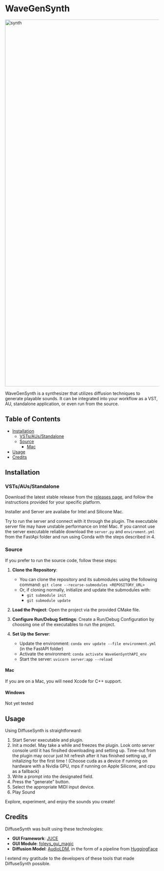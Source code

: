 # WaveGenSynth
<img width="1197" alt="synth" src="https://github.com/suckrowPierre/WaveGenSynth/assets/100494266/cd185e80-8fc1-48cf-a2e1-42aea68deaf6">

WaveGenSynth is a synthesizer that utilizes diffusion techniques to generate playable sounds. It can be integrated into your workflow as a VST, AU, standalone application, or even run from the source.

## Table of Contents
- [Installation](#installation)
  - [VSTs/AUs/Standalone](#vsts/auss/standalone)
  - [Source](#source)
    - [Mac](#mac)
- [Usage](#usage)
- [Credits](#credits)

## Installation

### VSTs/AUs/Standalone
Download the latest stable release from the [releases page](), and follow the instructions provided for your specific platform.

Installer and Server are availabe for Intel and Silicone Mac. 

Try to run the server and connect with it through the plugin. The executable server file may have unstable performance on Intel Mac. If you cannot use the server executable reliable download the `server.py` and `enviroment.yml` from the FastApi folder and run using Conda with the steps described in 4.

### Source
If you prefer to run the source code, follow these steps:

1. **Clone the Repository**:
   - You can clone the repository and its submodules using the following command: `git clone --recurse-submodules <REPOSITORY_URL>`
   - Or, if cloning normally, initialize and update the submodules with:
     - `git submodule init`
     - `git submodule update`

2. **Load the Project**: Open the project via the provided CMake file.

3. **Configure Run/Debug Settings**: Create a Run/Debug Configuration by choosing one of the executables to run the project.

4. **Set Up the Server**:
   - Update the environment: `conda env update --file environment.yml` (in the FastAPI folder)
   - Activate the environment: `conda activate WaveGenSynthAPI_env`
   - Start the server: `uvicorn server:app --reload`

#### Mac
If you are on a Mac, you will need Xcode for C++ support.

#### Windows
Not yet tested

## Usage

Using DiffuseSynth is straightforward:
1. Start Server executable and plugin.
2. Init a model. May take a while and freezes the plugin. Look onto server console until it has finsihed downloading and setting up. Time-out from the plugin may occur just hit refresh after it has finished setting up, if initalizing for the first time ! (Choose cuda as a device if running on hardware with a Nvidia GPU, mps if running on Apple Silicone, and cpu as a fallback)
3. Write a prompt into the designated field.
4. Press the "generate" button.
6. Select the appropriate MIDI input device.
7. Play Sound

Explore, experiment, and enjoy the sounds you create!

## Credits

DiffuseSynth was built using these technologies:
- **GUI Framework**: [JUCE](https://github.com/juce-framework/JUCE)
- **GUI Module**: [foleys_gui_magic](https://github.com/ffAudio/foleys_gui_magic/)
- **Diffusion Model**: [AudioLDM](https://github.com/haoheliu/AudioLDM), in the form of a pipeline from [HuggingFace](https://huggingface.co/docs/diffusers/v0.17.1/en/api/pipelines/audioldm)

I extend my gratitude to the developers of these tools that made DiffuseSynth possible.
